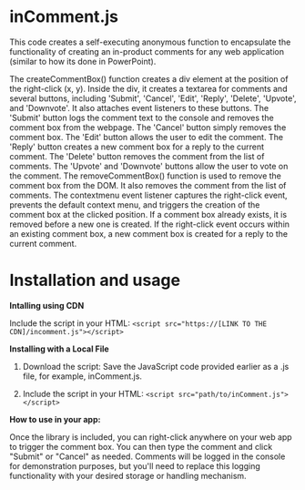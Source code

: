 # inComment.js

This code creates a self-executing anonymous function to encapsulate the functionality of creating an in-product comments for any web application (similar to how its done in PowerPoint).

The createCommentBox() function creates a div element at the position of the right-click (x, y). Inside the div, it creates a textarea for comments and several buttons, including 'Submit', 'Cancel', 'Edit', 'Reply', 'Delete', 'Upvote', and 'Downvote'. It also attaches event listeners to these buttons. The 'Submit' button logs the comment text to the console and removes the comment box from the webpage. The 'Cancel' button simply removes the comment box. The 'Edit' button allows the user to edit the comment. The 'Reply' button creates a new comment box for a reply to the current comment. The 'Delete' button removes the comment from the list of comments. The 'Upvote' and 'Downvote' buttons allow the user to vote on the comment.
The removeCommentBox() function is used to remove the comment box from the DOM. It also removes the comment from the list of comments.
The contextmenu event listener captures the right-click event, prevents the default context menu, and triggers the creation of the comment box at the clicked position. If a comment box already exists, it is removed before a new one is created. If the right-click event occurs within an existing comment box, a new comment box is created for a reply to the current comment.

# Installation and usage

**Intalling using CDN**

Include the script in your HTML:
`<script src="https://[LINK TO THE CDN]/incomment.js"></script>`

**Installing with a Local File**

1. Download the script:
Save the JavaScript code provided earlier as a .js file, for example, inComment.js.

2. Include the script in your HTML:
`<script src="path/to/inComment.js"></script>`

**How to use in your app:**

Once the library is included, you can right-click anywhere on your web app to trigger the comment box. You can then type the comment and click "Submit" or "Cancel" as needed. Comments will be logged in the console for demonstration purposes, but you'll need to replace this logging functionality with your desired storage or handling mechanism.


